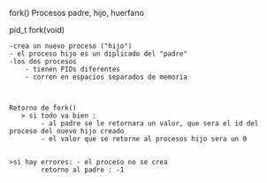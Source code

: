 
fork() Procesos padre, hijo, huerfano

pid_t fork(void)

	-crea un nuevo proceso ("hijo")
	- el proceso hijo es un diplicado del "padre"
	-los dos procesos 
		- tienen PIDs diferentes
		- corren en espacios separados de memoria 

	

	Retorno de fork()
	   > si todo va bien :
			- al padre se le retornara un valor, que sera el id del proceso del nuevo hijo creado
			- el valor que se retorne al procesos hijo sera un 0


	>si hay errores: - el proceso no se crea
			retorno al padre : -1

